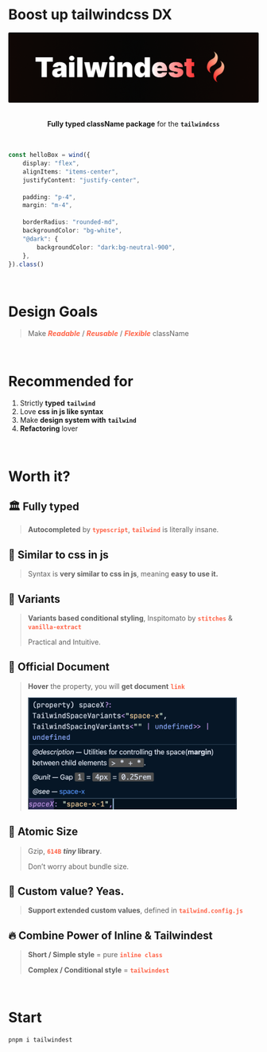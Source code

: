 # Boost up tailwindcss DX

<div align="center">

<img src="./assets/tailwindest.banner.png" width="525" alt="tailwindest banner" />

<br />
<br />

**Fully typed className package** for the **`tailwindcss`**

<br />

</div>

```ts
const helloBox = wind({
    display: "flex",
    alignItems: "items-center",
    justifyContent: "justify-center",

    padding: "p-4",
    margin: "m-4",

    borderRadius: "rounded-md",
    backgroundColor: "bg-white",
    "@dark": {
        backgroundColor: "dark:bg-neutral-900",
    },
}).class()
```

<br />

# Design Goals

> Make
> <span style="color:tomato">**_Readable_**</span> / <span style="color:tomato">**_Reusable_**</span> / <span style="color:tomato">**_Flexible_**</span>
> className

<br />

# Recommended for

1. Strictly **typed** **`tailwind`**
2. Love **css in js like syntax**
3. Make **design system with** **`tailwind`**
4. **Refactoring** lover

<br />

# Worth it?

## 🏛️ Fully typed

> **Autocompleted** by <span style="color:tomato">**`typescript`**</span>, <span style="color:tomato">**`tailwind`**</span> is literally insane.

## 💅 Similar to css in js

> Syntax is **very similar to css in js**, meaning **easy to use it.**

## 🔮 Variants

> **Variants based conditional styling**, Inspitomato by <span style="color:tomato">**`stitches`**</span> & <span style="color:tomato">**`vanilla-extract`**</span>
>
> Practical and Intuitive.

## 🧬 Official Document

> **Hover** the property, you will **get document** <span style="color:tomato">**`link`**</span>
>
> <img src="./assets/docs.png" width="420" />

## 🍦 Atomic Size

> Gzip, <span style="color:tomato">**`614B`**</span> **_tiny_ library**.
>
> Don’t worry about bundle size.

## 🔌 Custom value? Yeas.

> **Support extended custom values**, defined in <span style="color:tomato">**`tailwind.config.js`**</span>

## 🔥 Combine Power of Inline & Tailwindest

> **Short / Simple style**
> = pure <span style="color:tomato">**`inline class`**</span>
>
> **Complex / Conditional style**
> = <span style="color:tomato">**`tailwindest`**</span>

<br />

# Start

```bash
pnpm i tailwindest
```
